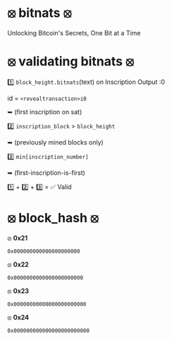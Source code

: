 # ⦻ bitnats ⦻

Unlocking Bitcoin's Secrets, One Bit at a Time

# ⦻ validating bitnats ⦻

1️⃣ `block_height.bitnats`(text) on Inscription Output :0 

id = `<revealtransaction>i0` 

➥ (first inscription on sat)

2️⃣ `inscription_block` > `block_height`  

➥ (previously mined blocks only)

3️⃣ `min[inscription_number]` 

➥ (first-inscription-is-first)

1️⃣ + 2️⃣ + 3️⃣ = ✅ Valid

# ⦻ block_hash ⦻

⦻ **0x21**

`0x000000000000000000000`

⦻ **0x22**

`0x0000000000000000000000`

⦻ **0x23**

`0x00000000000000000000000`

⦻ **0x24**

`0x000000000000000000000000`

